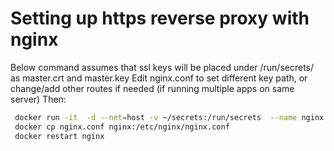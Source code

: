 # Setting up https reverse proxy with nginx

Below command assumes that ssl keys will be placed under /run/secrets/ as master.crt and master.key
Edit nginx.conf to set different key path, or change/add other routes if needed (if running multiple apps on same server)
Then:

```bash
 docker run -it  -d --net=host -v ~/secrets:/run/secrets  --name nginx --restart=always nginx
 docker cp nginx.conf nginx:/etc/nginx/nginx.conf
 docker restart nginx
 ```
